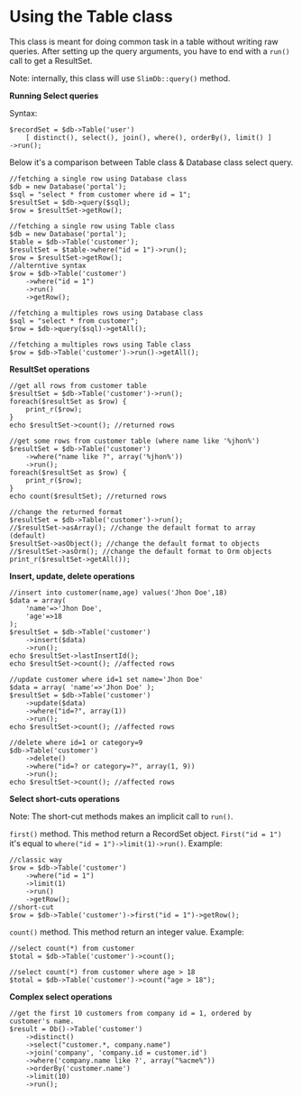 # Using the Table class

This class is meant for doing common task in a table without writing raw queries.
After setting up the query arguments, you have to end with a `run()` call to get a ResultSet.

Note: internally, this class will use `SlimDb::query()` method.

**Running Select queries**

Syntax: 

	$recordSet = $db->Table('user')
		[ distinct(), select(), join(), where(), orderBy(), limit() ]
	->run();

Below it's a comparison between Table class & Database class select query.

	//fetching a single row using Database class
	$db = new Database('portal');
	$sql = "select * from customer where id = 1";
	$resultSet = $db->query($sql);
	$row = $resultSet->getRow();
	
	//fetching a single row using Table class
	$db = new Database('portal');
	$table = $db->Table('customer');
	$resultSet = $table->where("id = 1")->run();
	$row = $resultSet->getRow();
	//alterntive syntax
	$row = $db->Table('customer')
		->where("id = 1")
		->run()
		->getRow();
	
	//fetching a multiples rows using Database class
	$sql = "select * from customer";
	$row = $db->query($sql)->getAll();
	
	//fetching a multiples rows using Table class
	$row = $db->Table('customer')->run()->getAll();
	
**ResultSet operations**

    //get all rows from customer table
    $resultSet = $db->Table('customer')->run();
    foreach($resultSet as $row) {
        print_r($row);
    }
    echo $resultSet->count(); //returned rows

    //get some rows from customer table (where name like '%jhon%')
    $resultSet = $db->Table('customer')
		->where("name like ?", array('%jhon%'))
		->run();
    foreach($resultSet as $row) {
        print_r($row);
    }
    echo count($resultSet); //returned rows
	
	//change the returned format
    $resultSet = $db->Table('customer')->run();
	//$resultSet->asArray(); //change the default format to array (default)
	$resultSet->asObject(); //change the default format to objects
	//$resultSet->asOrm(); //change the default format to Orm objects
	print_r($resultSet->getAll());

**Insert, update, delete operations**

    //insert into customer(name,age) values('Jhon Doe',18)
    $data = array( 
		'name'=>'Jhon Doe',
		'age'=>18
	);
    $resultSet = $db->Table('customer')
		->insert($data)
		->run();
    echo $resultSet->lastInsertId();
	echo $resultSet->count(); //affected rows
    
    //update customer where id=1 set name='Jhon Doe'
    $data = array( 'name'=>'Jhon Doe' );
    $resultSet = $db->Table('customer')
		->update($data)
		->where("id=?", array(1))
		->run();
    echo $resultSet->count(); //affected rows

    //delete where id=1 or category=9
    $db->Table('customer')
		->delete()
		->where("id=? or category=?", array(1, 9))
		->run();
    echo $resultSet->count(); //affected rows

**Select short-cuts operations**

Note: The short-cut methods makes an implicit call to `run()`.

`first()`  method.
This method return a RecordSet object.
`First("id = 1")` it's equal to `where("id = 1")->limit(1)->run()`. Example:

	//classic way
	$row = $db->Table('customer')
		->where("id = 1")
		->limit(1)
		->run()
		->getRow();
	//short-cut
	$row = $db->Table('customer')->first("id = 1")->getRow();

`count()`  method.
This method return an integer value. 
Example:

	//select count(*) from customer
	$total = $db->Table('customer')->count();
	
	//select count(*) from customer where age > 18
	$total = $db->Table('customer')->count("age > 18");

**Complex select operations**

	//get the first 10 customers from company id = 1, ordered by customer's name.
	$result = Db()->Table('customer')
		->distinct()
		->select("customer.*, company.name")
		->join('company', 'company.id = customer.id')
		->where('company.name like ?', array("%acme%"))
		->orderBy('customer.name')
		->limit(10)
		->run();
